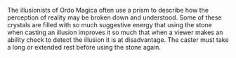 The illusionists of Ordo Magica often use a prism to describe how the perception of reality may be broken down and understood. Some of these crystals are filled with so much suggestive energy that using the stone when casting an illusion improves it so much that when a viewer makes an ability check to detect the illusion it is at disadvantage. The caster must take a long or extended rest before using the stone again.  